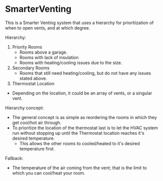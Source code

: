 # SmarterVenting
This is a Smarter Venting system that uses a hierarchy for prioritization of when to open vents, and at which degree.

Hierarchy:
1. Priority Rooms
   - Rooms above a garage.
   - Rooms with lack of insulation
   - Rooms with heating/cooling issues due to the size.
2. Secondary Rooms
   - Rooms that still need heating/cooling, but do not have any issues stated above.
3. Thermostat Location
  - Depending on the location, it could be an array of vents, or a singular vent.

Hierarchy concept:
- The general concept is as simple as reordering the rooms in which they get cool/hot air through.
- To prioritize the location of the thermostat last is to let the HVAC system run without stopping up until the Thermostat location reaches it's desired temperature.
  - This allows the other rooms to cooled/heated to it's desired temperature first.
 
Fallback:
- The temperature of the air coming from the vent; that is the limit to which you can cool/heat your room.
